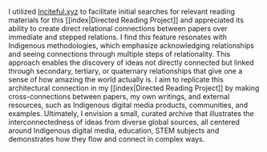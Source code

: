 I utilized [Inciteful.xyz](https://inciteful.xyz/) to facilitate initial searches for relevant reading materials for this [[index|Directed Reading Project]] and appreciated its ability to create direct relational connections between papers over immediate and stepped relations. I find this feature resonates with Indigenous methodologies, which emphasize acknowledging relationships and seeing connections through multiple steps of relationality. This approach enables the discovery of ideas not directly connected but linked through secondary, tertiary, or quaternary relationships that give one a sense of how amazing the world actually is. I aim to replicate this architectural connection in my [[index|Directed Reading Project]] by making cross-connections between papers, my own writings, and external resources, such as Indigenous digital media products, communities, and examples. Ultimately, I envision a small, curated archive that illustrates the interconnectedness of ideas from diverse global sources, all centered around Indigenous digital media, education, STEM subjects and demonstrates how they flow and connect in complex ways.